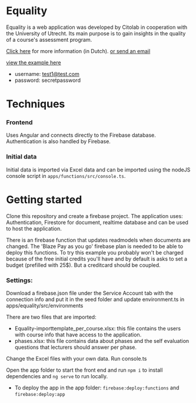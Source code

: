 # Equality
 
Equality is a web application was developed by Citolab in cooperation with the University of Utrecht.
Its main purpose is to gain insights in the quality of a course's assessment program.

<a href="https://www.cito.nl/kennis-en-innovatie/prototypes/projecten/equality/">Click here</a> for more information (in Dutch).
<a href="mailto:citolab@cito.nl?subject=More info about Equality">or send an email</a>

<a href="https://equality-opensource.firebaseapp.com/">view the example here</a>
- username: test1@test.com
- password: secretpassword

# Techniques

### Frontend
Uses Angular and connects directly to the Firebase database. Authentication is also handled by Firebase.

### Initial data
Initial data is imported via Excel data and can be imported using the nodeJS console script in ```apps/functions/src/console.ts```.

# Getting started
Clone this repository and create a firebase project. The application uses: Authentication, Firestore for document, realtime database and can be used to host the application.

There is an firebase function that updates readmodels when documents are changed. The 'Blaze Pay as you go' firebase plan is needed to be able to deploy this functions. To try this example you probably won't be charged because of the free initial credits you'll have and by default is asks to set a budget (prefilled with 25$). But a creditcard should be coupled.

### Settings: 

Download a firebase.json file under the Service Account tab with the connection info and put it in the seed folder and update environment.ts in apps/equality/src/environments

There are two files that are imported: 
- Equality-importtemplate_per_course.xlsx: this file contains the users with course info that have access to the application.
- phases.xlsx: this file contains data about phases and the self evaluation questions that lecturers should answer per phase.

Change the Excel files with your own data.
Run console.ts

Open the app folder to start the front end and run `npm i` to install dependencies and `ng serve` to run locally.

- To deploy the app in the app folder: `firebase:deploy:functions` and `firebase:deploy:app`  
